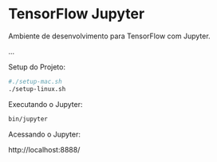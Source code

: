 # TensorFlow Jupyter

Ambiente de desenvolvimento para TensorFlow com Jupyter.

...

Setup do Projeto:

```sh
#./setup-mac.sh
./setup-linux.sh
```

Executando o Jupyter:

```sh
bin/jupyter
```

Acessando o Jupyter:

http://localhost:8888/
